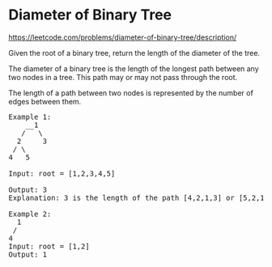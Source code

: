 # Diameter of Binary Tree
https://leetcode.com/problems/diameter-of-binary-tree/description/

Given the root of a binary tree, return the length of the diameter of the tree.

The diameter of a binary tree is the length of the longest path between any two nodes in a tree. This path may or may not pass through the root.

The length of a path between two nodes is represented by the number of edges between them.

<pre>
Example 1:
    __1
   /   \
  2     3
 / \
4   5

Input: root = [1,2,3,4,5]

Output: 3
Explanation: 3 is the length of the path [4,2,1,3] or [5,2,1,3].

Example 2:
  1
 /
4
Input: root = [1,2]
Output: 1
</pre>